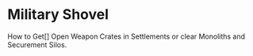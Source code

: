 # Military Shovel

How to Get[]
Open Weapon Crates in Settlements or clear Monoliths and Securement Silos.
